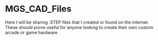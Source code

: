 # MGS_CAD_Files

Here I will be sharing .STEP files that I created or found on the internet.  These should prove useful for anyone looking to create their own custom arcade or game hardware. 
